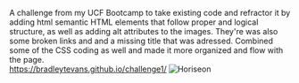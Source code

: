 A challenge from my UCF Bootcamp to take existing code and refractor it by adding html semantic HTML elements that follow proper and logical structure, as well as adding alt attributes to the images. They're was also some broken links and and a missing title that was adressed. Combined some of the CSS coding as well and made it more organized and flow with the page.  
https://bradleytevans.github.io/challenge1/
![Horiseon](https://user-images.githubusercontent.com/87036647/131261032-3768843e-9d3f-491b-9eef-8fbae18701b4.png)

